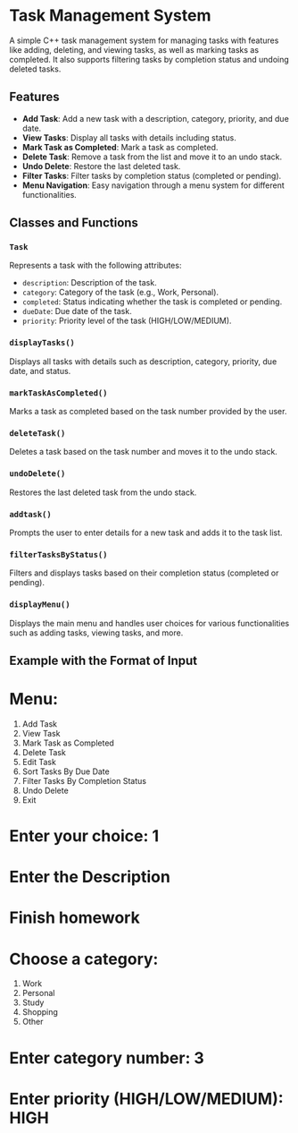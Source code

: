 # Task Management System

A simple C++ task management system for managing tasks with features like adding, deleting, and viewing tasks, as well as marking tasks as completed. It also supports filtering tasks by completion status and undoing deleted tasks.

## Features

- **Add Task**: Add a new task with a description, category, priority, and due date.
- **View Tasks**: Display all tasks with details including status.
- **Mark Task as Completed**: Mark a task as completed.
- **Delete Task**: Remove a task from the list and move it to an undo stack.
- **Undo Delete**: Restore the last deleted task.
- **Filter Tasks**: Filter tasks by completion status (completed or pending).
- **Menu Navigation**: Easy navigation through a menu system for different functionalities.

## Classes and Functions

### `Task`

Represents a task with the following attributes:
- `description`: Description of the task.
- `category`: Category of the task (e.g., Work, Personal).
- `completed`: Status indicating whether the task is completed or pending.
- `dueDate`: Due date of the task.
- `priority`: Priority level of the task (HIGH/LOW/MEDIUM).

### `displayTasks()`

Displays all tasks with details such as description, category, priority, due date, and status.

### `markTaskAsCompleted()`

Marks a task as completed based on the task number provided by the user.

### `deleteTask()`

Deletes a task based on the task number and moves it to the undo stack.

### `undoDelete()`

Restores the last deleted task from the undo stack.

### `addtask()`

Prompts the user to enter details for a new task and adds it to the task list.

### `filterTasksByStatus()`

Filters and displays tasks based on their completion status (completed or pending).

### `displayMenu()`

Displays the main menu and handles user choices for various functionalities such as adding tasks, viewing tasks, and more.

## Example with the Format of Input
# Menu:
1. Add Task
2. View Task
3. Mark Task as Completed
4. Delete Task
5. Edit Task
6. Sort Tasks By Due Date
7. Filter Tasks By Completion Status
8. Undo Delete
9. Exit
# Enter your choice: 1

# Enter the Description
# Finish homework
# Choose a category: 
1. Work
2. Personal
3. Study
4. Shopping
5. Other
# Enter category number: 3
# Enter priority (HIGH/LOW/MEDIUM): HIGH
